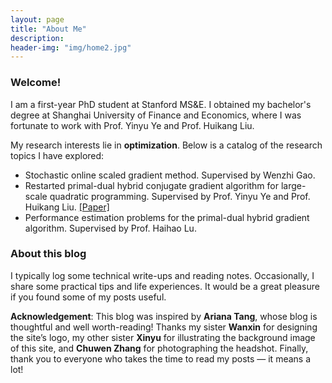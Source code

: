 ```yaml
---
layout: page
title: "About Me"
description: 
header-img: "img/home2.jpg"
---
```


### Welcome!

I am a first-year PhD student at Stanford MS&E. I obtained my bachelor's degree at Shanghai University of Finance and Economics, where I was fortunate to work with Prof. Yinyu Ye and Prof. Huikang Liu.

My research interests lie in **optimization**. Below is a catalog of the research topics I have explored:

- Stochastic online scaled gradient method. Supervised by Wenzhi Gao.
- Restarted primal-dual hybrid conjugate gradient algorithm for large-scale quadratic programming. Supervised by Prof. Yinyu Ye and Prof. Huikang Liu. [<u>[Paper]</u>](https://arxiv.org/abs/2405.16160)
- Performance estimation problems for the primal-dual hybrid gradient algorithm. Supervised by Prof. Haihao Lu.

### About this blog

I typically log some technical write-ups and reading notes. Occasionally, I share some practical tips and life experiences. It would be a great pleasure if you found some of my posts useful.

**Acknowledgement**: This blog was inspired by **Ariana Tang**, whose blog is thoughtful and well worth-reading! Thanks my sister **Wanxin** for designing the site’s logo, my other sister **Xinyu** for illustrating the background image of this site, and **Chuwen Zhang** for photographing the headshot. Finally, thank you to everyone who takes the time to read my posts — it means a lot!

